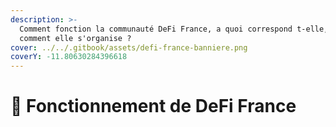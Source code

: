 ```yaml
---
description: >-
  Comment fonction la communauté DeFi France, a quoi correspond t-elle, et
  comment elle s'organise ?
cover: ../../.gitbook/assets/defi-france-banniere.png
coverY: -11.80630284396618
---
```


# 🍕 Fonctionnement de DeFi France

